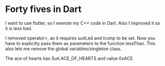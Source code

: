 # Forty fives in Dart
I want to use flutter, so I rewrote my C++ code in Dart. Also I improved it so it is less bad.

I removed operator>, as it requires suitLed and trump to be set. Now you have to explicitly pass them as parameters to the function lessThan. This also lets me remove the global variables/singleton class.

The ace of hearts has Suit.ACE_OF_HEARTS and value 0xACE